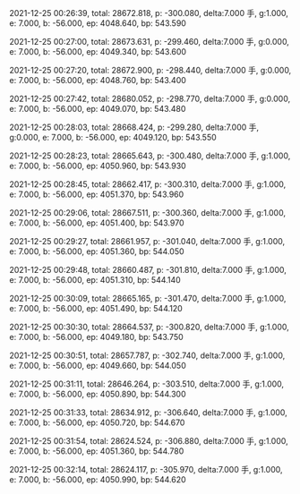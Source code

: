 2021-12-25 00:26:39, total: 28672.818, p: -300.080, delta:7.000 手, g:1.000, e: 7.000, b: -56.000, ep: 4048.640, bp: 543.590

2021-12-25 00:27:00, total: 28673.631, p: -299.460, delta:7.000 手, g:0.000, e: 7.000, b: -56.000, ep: 4049.340, bp: 543.600

2021-12-25 00:27:20, total: 28672.900, p: -298.440, delta:7.000 手, g:0.000, e: 7.000, b: -56.000, ep: 4048.760, bp: 543.400

2021-12-25 00:27:42, total: 28680.052, p: -298.770, delta:7.000 手, g:0.000, e: 7.000, b: -56.000, ep: 4049.070, bp: 543.480

2021-12-25 00:28:03, total: 28668.424, p: -299.280, delta:7.000 手, g:0.000, e: 7.000, b: -56.000, ep: 4049.120, bp: 543.550

2021-12-25 00:28:23, total: 28665.643, p: -300.480, delta:7.000 手, g:1.000, e: 7.000, b: -56.000, ep: 4050.960, bp: 543.930

2021-12-25 00:28:45, total: 28662.417, p: -300.310, delta:7.000 手, g:1.000, e: 7.000, b: -56.000, ep: 4051.370, bp: 543.960

2021-12-25 00:29:06, total: 28667.511, p: -300.360, delta:7.000 手, g:1.000, e: 7.000, b: -56.000, ep: 4051.400, bp: 543.970

2021-12-25 00:29:27, total: 28661.957, p: -301.040, delta:7.000 手, g:1.000, e: 7.000, b: -56.000, ep: 4051.360, bp: 544.050

2021-12-25 00:29:48, total: 28660.487, p: -301.810, delta:7.000 手, g:1.000, e: 7.000, b: -56.000, ep: 4051.310, bp: 544.140

2021-12-25 00:30:09, total: 28665.165, p: -301.470, delta:7.000 手, g:1.000, e: 7.000, b: -56.000, ep: 4051.490, bp: 544.120

2021-12-25 00:30:30, total: 28664.537, p: -300.820, delta:7.000 手, g:1.000, e: 7.000, b: -56.000, ep: 4049.180, bp: 543.750

2021-12-25 00:30:51, total: 28657.787, p: -302.740, delta:7.000 手, g:1.000, e: 7.000, b: -56.000, ep: 4049.660, bp: 544.050

2021-12-25 00:31:11, total: 28646.264, p: -303.510, delta:7.000 手, g:1.000, e: 7.000, b: -56.000, ep: 4050.890, bp: 544.300

2021-12-25 00:31:33, total: 28634.912, p: -306.640, delta:7.000 手, g:1.000, e: 7.000, b: -56.000, ep: 4050.720, bp: 544.670

2021-12-25 00:31:54, total: 28624.524, p: -306.880, delta:7.000 手, g:1.000, e: 7.000, b: -56.000, ep: 4051.360, bp: 544.780

2021-12-25 00:32:14, total: 28624.117, p: -305.970, delta:7.000 手, g:1.000, e: 7.000, b: -56.000, ep: 4050.990, bp: 544.620